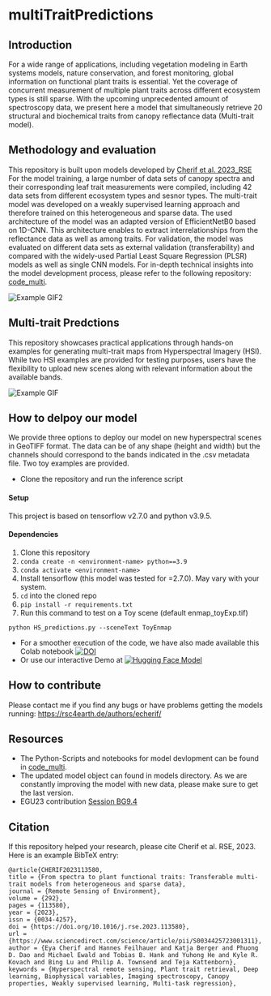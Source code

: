 # multiTraitPredictions

## Introduction
For a wide range of applications, including vegetation modeling in Earth systems models, nature conservation, and forest monitoring, global information on functional plant traits is essential. Yet the coverage of concurrent measurement of multiple plant traits across different ecosystem types is still sparse. With the upcoming unprecedented amount of spectroscopy data, we present here a model that simultaneously retrieve 20 structural and biochemical traits from canopy reflectance data (Multi-trait model). 

## Methodology and evaluation
This repository is built upon models developed by [Cherif et al. 2023_RSE](https://www.sciencedirect.com/science/article/pii/S0034425723001311?dgcid=author)
For the model training, a large number of data sets of canopy spectra and their corresponding leaf trait measurements were compiled, including 42 data sets from different ecosystem types and sesnor types. The multi-trait model was developed on a weakly supervised learning approach and therefore trained on this heterogeneous and sparse data. The used architecture of the model was an adapted version of EfficientNetB0 based on 1D-CNN. This architecture enables to extract interrelationships from the reflectance data as well as among traits.
For validation, the model was evaluated on different data sets as external validation (transferability) and compared with the widely-used Partial Least Square Regression (PLSR) models as well as single CNN models.
For in-depth technical insights into the model development process, please refer to the following repository: [code_multi](https://gitlab.com/eya95/multi-traitretrieval/).

![Example GIF2](1d_cnn_animation.gif)

## Multi-trait Predctions
This repository showcases practical applications through hands-on examples for generating multi-trait maps from Hyperspectral Imagery (HSI). 
While two HSI examples are provided for testing purposes, users have the flexibility to upload new scenes along with relevant information about the available bands.

![Example GIF](Enmap_toyExample_animation.gif)

## How to delpoy our model
We provide three options to deploy our model on new hyperspectral scenes in GeoTIFF format. The data can be of any shape (height and width) but the channels should correspond to the bands indicated in the .csv metadata file. Two toy examples are provided.

* Clone the repository and run the inference script
#### Setup
This project is based on tensorflow v2.7.0 and python v3.9.5.
#### Dependencies
1. Clone this repository
2. `conda create -n <environment-name> python==3.9`
3. `conda activate <environment-name>`
4. Install tensorflow (this model was tested for =2.7.0). May vary with your system. 
5. `cd` into the cloned repo
5. `pip install -r requirements.txt`
6. Run this command to test on a Toy scene (default enmap_toyExp.tif)
```
python HS_predictions.py --sceneText ToyEnmap

```
* For a smoother execution of the code, we have also made available this Colab notebook [![DOI](https://colab.research.google.com/assets/colab-badge.svg)](https://colab.research.google.com/drive/1A7edK_jJ4q19ysYPaWbLenT9PcF4FxSJ#scrollTo=8i4K_djURepQ)
* Or use our interactive Demo at [![Hugging Face Model](https://img.shields.io/badge/Model%20on%20Hugging%20Face-blue?logo=huggingface&style=flat)]([https://github.com/huggingface/datasets-tagging/actions/workflows/deploy.yml](https://huggingface.co/spaces/avatar5/multiTraitPredictions_test?logs=build))

## How to contribute
Please contact me if you find any bugs or have problems getting the models running: https://rsc4earth.de/authors/echerif/

## Resources
* The Python-Scripts and notebooks for model devlopment can be found in [code_multi](https://gitlab.com/eya95/multi-traitretrieval/).
* The updated model object can found in models directory. As we are constantly improving the model with new data, please make sure to get the last version.
* EGU23 contribution [Session BG9.4](https://meetingorganizer.copernicus.org/EGU23/EGU23-10901.html)

## Citation
If this repository helped your research, please cite Cherif et al. RSE, 2023. Here is an example BibTeX entry:
```
@article{CHERIF2023113580,
title = {From spectra to plant functional traits: Transferable multi-trait models from heterogeneous and sparse data},
journal = {Remote Sensing of Environment},
volume = {292},
pages = {113580},
year = {2023},
issn = {0034-4257},
doi = {https://doi.org/10.1016/j.rse.2023.113580},
url = {https://www.sciencedirect.com/science/article/pii/S0034425723001311},
author = {Eya Cherif and Hannes Feilhauer and Katja Berger and Phuong D. Dao and Michael Ewald and Tobias B. Hank and Yuhong He and Kyle R. Kovach and Bing Lu and Philip A. Townsend and Teja Kattenborn},
keywords = {Hyperspectral remote sensing, Plant trait retrieval, Deep learning, Biophysical variables, Imaging spectroscopy, Canopy properties, Weakly supervised learning, Multi-task regression},
```
